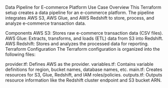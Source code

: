 Data Pipeline for E-commerce Platform
Use Case Overview
This Terraform setup creates a data pipeline for an e-commerce platform. The pipeline integrates AWS S3, AWS Glue, and AWS Redshift to store, process, and analyze e-commerce transaction data.

Components
AWS S3: Stores raw e-commerce transaction data (CSV files).
AWS Glue: Extracts, transforms, and loads (ETL) data from S3 into Redshift.
AWS Redshift: Stores and analyzes the processed data for reporting.
Terraform Configuration
The Terraform configuration is organized into the following files:

provider.tf: Defines AWS as the provider.
variables.tf: Contains variable definitions for region, bucket names, database names, etc.
main.tf: Creates resources for S3, Glue, Redshift, and IAM roles/policies.
outputs.tf: Outputs resource information like the Redshift cluster endpoint and S3 bucket ARN.
